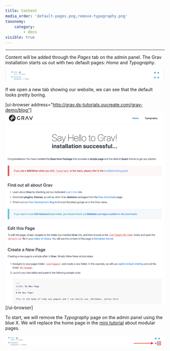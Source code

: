 ```yaml
---
title: Content
media_order: 'default-pages.png,remove-typography.png'
taxonomy:
    category:
        - docs
visible: true
---
```


---

Content will be added through the _Pages_ tab on the admin panel. The Grav installation starts us out with two default pages: _Home_ and _Typography_.

![default pages](default-pages.png)

If we open a new tab showing our website, we can see that the default looks pretty boring.

[ui-browser address="http://grav.ds-tutorials.oucreate.com/grav-demo/blog"]
![default website](default-website.png)
[/ui-browser]

To start, we will remove the _Typography_ page on the admin panel using the blue X. We will replace the home page in the [mini tutorial](http://grav.ds-tutorials.oucreate.com/mini-tutorials/modular-pages) about modular pages.

![remove typography page](remove-typography.png)
